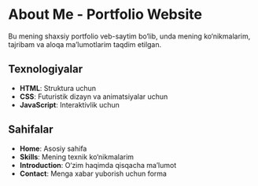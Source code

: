# About Me - Portfolio Website

Bu mening shaxsiy portfolio veb-saytim bo‘lib, unda mening ko‘nikmalarim, tajribam va aloqa ma’lumotlarim taqdim etilgan.

## Texnologiyalar
- **HTML**: Struktura uchun
- **CSS**: Futuristik dizayn va animatsiyalar uchun
- **JavaScript**: Interaktivlik uchun

## Sahifalar
- **Home**: Asosiy sahifa
- **Skills**: Mening texnik ko‘nikmalarim
- **Introduction**: O‘zim haqimda qisqacha ma’lumot
- **Contact**: Menga xabar yuborish uchun forma
